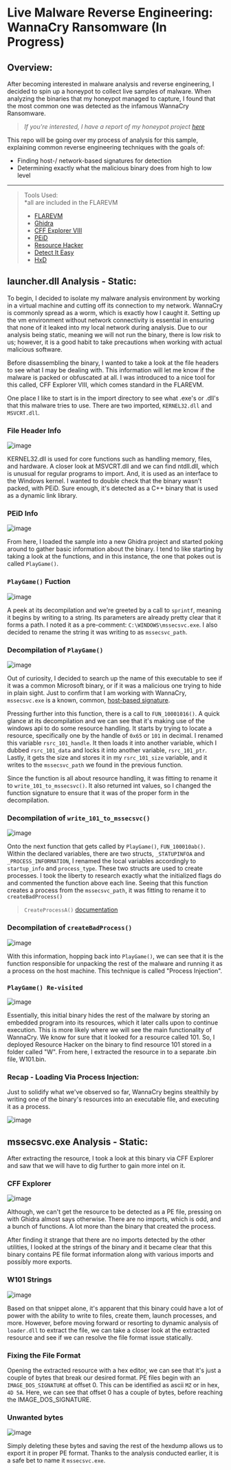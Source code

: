 # Live Malware Reverse Engineering: WannaCry Ransomware (In Progress)

## Overview:

After becoming interested in malware analysis and reverse engineering, I decided to spin up a honeypot to collect live samples of malware. When analyzing the binaries that my honeypot managed to capture, I found that the most common one was detected as the infamous WannaCry Ransomware.
> *If you're interested, I have a report of my honeypot project [here]*

This repo will be going over my process of analysis for this sample, explaining common reverse engineering techniques with the goals of:
* Finding host-/ network-based signatures for detection
* Determining exactly what the malicious binary does from high to low level

---
> Tools Used: \
> *all are included in the FLAREVM
> * [FLAREVM]
> * [Ghidra]
> * [CFF Explorer VIII]
> * [PEiD]
> * [Resource Hacker]
> * [Detect It Easy]
> * [HxD]

## launcher.dll Analysis - Static:

To begin, I decided to isolate my malware analysis environment by working in a virtual machine and cutting off its connection to my network. WannaCry is commonly spread as a worm, which is exactly how I caught it. Setting up the vm environment without network connectivity is essential in ensuring that none of it leaked into my local network during analysis.
Due to our analysis being static, meaning we will not run the binary, there is low risk to us; however, it is a good habit to take precautions when working with actual malicious software.

Before disassembling the binary, I wanted to take a look at the file headers to see what I may be dealing with. This information will let me know if the malware is packed or obfuscated at all. I was introduced to a nice tool for this called, CFF Explorer VIII, which comes standard in the FLAREVM.

One place I like to start is in the import directory to see what .exe's or .dll's that this malware tries to use. There are two imported, `KERNEL32.dll` and `MSVCRT.dll`.

### File Header Info
![image](https://user-images.githubusercontent.com/66766340/152454687-38cf8643-3eb8-41f1-91a3-3424f62b41ed.png)

KERNEL32.dll is used for core functions such as handling memory, files, and hardware. A closer look at MSVCRT.dll and we can find ntdll.dll, which is unusual for regular programs to import. And, it is used as an interface to the Windows kernel. I wanted to double check that the binary wasn't packed, with PEiD. Sure enough, it's detected as a C++ binary that is used as a dynamic link library.

### PEiD Info
![image](https://user-images.githubusercontent.com/66766340/152456233-8c3edbfa-7107-4589-b90a-e4adac35fa81.png)

From here, I loaded the sample into a new Ghidra project and started poking around to gather basic information about the binary. I tend to like starting by taking a look at the functions, and in this instance, the one that pokes out is called `PlayGame()`.

### `PlayGame()` Fuction
![image](https://user-images.githubusercontent.com/66766340/152134039-51bc9b4d-5f93-45e8-ba7d-3d88f3ff2859.png)

A peek at its decompilation and we're greeted by a call to `sprintf`, meaning it begins by writing to a string. Its parameters are already pretty clear that it forms a path. I noted it as a pre-comment: `C:\WINDOWS\mssecsvc.exe`. I also decided to rename the string it was writing to as `mssecsvc_path`.

### Decompilation of `PlayGame()`
![image](https://user-images.githubusercontent.com/66766340/152135700-5f49524f-0737-41a4-a207-a2ce2850e2a9.png)

Out of curiosity, I decided to search up the name of this executable to see if it was a common Microsoft binary, or if it was a malicious one trying to hide in plain sight. Just to confirm that I am working with WannaCry, `mssecsvc.exe` is a known, common, [host-based signature]. 

Pressing further into this function, there is a call to `FUN_10001016()`. A quick glance at its decompilation and we can see that it's making use of the windows api to do some resource handling. It starts by trying to locate a resource, specifically one by the handle of `0x65` or `101` in decimal. I renamed this variable `rsrc_101_handle`. It then loads it into another variable, which I dubbed `rsrc_101_data` and locks it into another variable, `rsrc_101_ptr`. Lastly, it gets the size and stores it in my `rsrc_101_size` variable, and it writes to the `mssecsvc_path` we found in the previous function.

Since the function is all about resource handling, it was fitting to rename it to `write_101_to_mssecsvc()`. It also returned int values, so I changed the function signature to ensure that it was of the proper form in the decompilation.

### Decompilation of `write_101_to_mssecsvc()`
![image](https://user-images.githubusercontent.com/66766340/152451220-96d50783-ac11-4ac5-8922-940b2731ded6.png)

Onto the next function that gets called by `PlayGame()`, `FUN_100010ab()`. Within the declared variables, there are two structs, `_STATUPINFOA` and `_PROCESS_INFORMATION`, I renamed the local variables accordingly to `startup_info` and `process_type`. These two structs are used to create processes. I took the liberty to research exactly what the initialized flags do and commented the function above each line. Seeing that this function creates a process from the `mssecsvc_path`, it was fitting to rename it to `createBadProcess()`
> `CreateProcessA()` [documentation]

### Decompilation of `createBadProcess()`
![image](https://user-images.githubusercontent.com/66766340/152450092-c8f8c213-acb1-402a-b1fa-8b72ac505540.png)

With this information, hopping back into `PlayGame()`, we can see that it is the function responsible for unpacking the rest of the malware and running it as a process on the host machine. This technique is called "Process Injection". 

### `PlayGame() Re-visited`
![image](https://user-images.githubusercontent.com/66766340/152451395-425a011a-1448-4fe6-81d6-54498124d5ae.png)

Essentially, this initial binary hides the rest of the malware by storing an embedded program into its resources, which it later calls upon to continue execution. This is more likely where we will see the main functionality of WannaCry. We know for sure that it looked for a resource called 101. So, I deployed Resource Hacker on the binary to find resource 101 stored in a folder called "W". From here, I extracted the resource in to a separate .bin file, W101.bin. 

### Recap - Loading Via Process Injection:

Just to solidify what we've observed so far, WannaCry begins stealthily by writing one of the binary's resources into an executable file, and executing it as a process.

![image](https://user-images.githubusercontent.com/66766340/153566969-82ea565e-d7b6-4eb0-b6a7-669a2eb84eb0.png)

## mssecsvc.exe Analysis - Static:

After extracting the resource, I took a look at this binary via CFF Explorer and saw that we will have to dig further to gain more intel on it.

### CFF Explorer
![image](https://user-images.githubusercontent.com/66766340/153568475-d8fd1360-5731-4dd8-ba99-a8705e4a7587.png)

Although, we can't get the resource to be detected as a PE file, pressing on with Ghidra almost says otherwise. There are no imports, which is odd, and a bunch of functions. A lot more than the binary that created the process. 

After finding it strange that there are no imports detected by the other utilities, I looked at the strings of the binary and it became clear that this binary contains PE file format information along with various imports and possibly more exports.

### W101 Strings
![image](https://user-images.githubusercontent.com/66766340/153569755-fe3b82a8-bea6-4757-b71e-0627ca8dd902.png)

Based on that snippet alone, it's apparent that this binary could have a lot of power with the ability to write to files, create them, launch processes, and more. However, before moving forward or resorting to dynamic analysis of `loader.dll` to extract the file, we can take a closer look at the extracted resource and see if we can resolve the file format issue statically.

### Fixing the File Format

Opening the extracted resource with a hex editor, we can see that it's just a couple of bytes that break our desired format. PE files begin with an `IMAGE_DOS_SIGNATURE` at offset 0. This can be identified as ascii `MZ` or in hex, `4D 5A`. Here, we can see that offset 0 has a couple of bytes, before reaching the IMAGE_DOS_SIGNATURE. 

### Unwanted bytes
![image](https://user-images.githubusercontent.com/66766340/156541450-38644ee2-5463-4462-8d92-976dadf99489.png)

Simply deleting these bytes and saving the rest of the hexdump allows us to export it in proper PE format. Thanks to the analysis conducted earlier, it is a safe bet to name it `mssecsvc.exe`.



[here]: https://github.com/colton-gabertan/xcjg-honeypot/blob/Index/README.md
[FLAREVM]: https://github.com/mandiant/flare-vm
[Ghidra]: https://ghidra-sre.org/
[host-based signature]: https://www.2-spyware.com/file-mssecsvc-exe.html
[documentation]: https://docs.microsoft.com/en-us/windows/win32/api/processthreadsapi/nf-processthreadsapi-createprocessa
[CFF Explorer VIII]: https://ntcore.com/?page_id=388
[PEiD]: https://www.softpedia.com/get/Programming/Packers-Crypters-Protectors/PEiD-updated.shtml
[Resource Hacker]: https://resource-hacker.en.softonic.com/
[Detect It Easy]: https://github.com/horsicq/Detect-It-Easy
[HxD]: https://mh-nexus.de/en/hxd/
